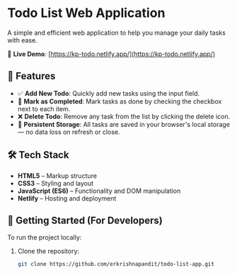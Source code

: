# Todo List Web Application

A simple and efficient web application to help you manage your daily tasks with ease.

🔗 **Live Demo**: [https://kp-todo.netlify.app/](https://kp-todo.netlify.app/)

## 📌 Features

- ✅ **Add New Todo**: Quickly add new tasks using the input field.
- 📝 **Mark as Completed**: Mark tasks as done by checking the checkbox next to each item.
- ❌ **Delete Todo**: Remove any task from the list by clicking the delete icon.
- 💾 **Persistent Storage**: All tasks are saved in your browser's local storage — no data loss on refresh or close.

## 🛠️ Tech Stack

- **HTML5** – Markup structure
- **CSS3** – Styling and layout
- **JavaScript (ES6)** – Functionality and DOM manipulation
- **Netlify** – Hosting and deployment

## 🚀 Getting Started (For Developers)

To run the project locally:

1. Clone the repository:
   ```bash
   git clone https://github.com/erkrishnapandit/todo-list-app.git
